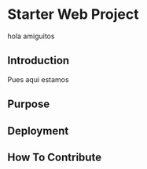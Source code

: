 # Starter Web Project

hola amiguitos

## Introduction

Pues aqui estamos

## Purpose

## Deployment

## How To Contribute